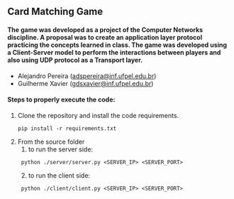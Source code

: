 ## Card Matching Game

#### The game was developed as a project of the Computer Networks discipline. A proposal was to create an application layer protocol practicing the concepts learned in class. The game was developed using a Client-Server model to perform the interactions between players and also using UDP protocol as a Transport layer.

- Alejandro Pereira (adspereira@inf.ufpel.edu.br)
- Guilherme Xavier (gdsxavier@inf.ufpel.edu.br)

#### Steps to properly execute the code:
1. Clone the repository and install the code requirements.
    ```
    pip install -r requirements.txt
    ```
2. From the source folder
   1. to run the server side:
   ```
    python ./server/server.py <SERVER_IP> <SERVER_PORT>
    ```
   2. to run the client side:
   ```
    python ./client/client.py <SERVER_IP> <SERVER_PORT>
    ```

